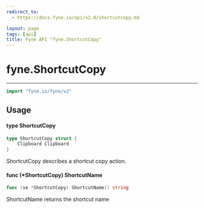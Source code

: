```yaml
---
redirect_to:
  - https://docs.fyne.io/api/v2.0/shortcutcopy.md

layout: page
tags: [api]
title: Fyne API "fyne.ShortcutCopy"
---
```



# fyne.ShortcutCopy
---
```go
import "fyne.io/fyne/v2"
```

## Usage

#### type ShortcutCopy

```go
type ShortcutCopy struct {
	Clipboard Clipboard
}
```

ShortcutCopy describes a shortcut copy action.

#### func (*ShortcutCopy) ShortcutName

```go
func (se *ShortcutCopy) ShortcutName() string
```
ShortcutName returns the shortcut name
